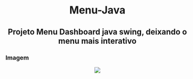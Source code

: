 # <div align="center"> Menu-Java </div>
## <div align="center"> Projeto Menu Dashboard java swing, deixando o menu mais interativo </div>

### <div> Imagem </div>
<div align = "center"> 
  <img src = https://github.com/ojonathanpablo/Menu-Java/assets/106927538/8d13754d-93dd-449b-88a4-b4420255519e](https://user-images.githubusercontent.com/106927538/244438136-8d13754d-93dd-449b-88a4-b4420255519e.png>
</div>
